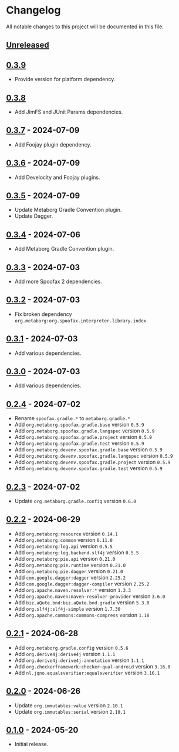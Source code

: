 # Changelog
All notable changes to this project will be documented in this file.


## [Unreleased]


## [0.3.9]
- Provide version for platform dependency.


## [0.3.8]
- Add JimFS and JUnit Params dependencies.


## [0.3.7] - 2024-07-09
- Add Foojay plugin dependency.


## [0.3.6] - 2024-07-09
- Add Develocity and Foojay plugins.


## [0.3.5] - 2024-07-09
- Update Metaborg Gradle Convention plugin.
- Update Dagger.


## [0.3.4] - 2024-07-06
- Add Metaborg Gradle Convention plugin.


## [0.3.3] - 2024-07-03
- Add more Spoofax 2 dependencies.


## [0.3.2] - 2024-07-03
- Fix broken dependency `org.metaborg:org.spoofax.interpreter.library.index`.


## [0.3.1] - 2024-07-03
- Add various dependencies.


## [0.3.0] - 2024-07-03
- Add various dependencies.


## [0.2.4] - 2024-07-02
- Rename `spoofax.gradle.*` to `metaborg.gradle.*`
- Add `org.metaborg.spoofax.gradle.base` version `0.5.9`
- Add `org.metaborg.spoofax.gradle.langspec` version `0.5.9`
- Add `org.metaborg.spoofax.gradle.project` version `0.5.9`
- Add `org.metaborg.spoofax.gradle.test` version `0.5.9`
- Add `org.metaborg.devenv.spoofax.gradle.base` version `0.5.9`
- Add `org.metaborg.devenv.spoofax.gradle.langspec` version `0.5.9`
- Add `org.metaborg.devenv.spoofax.gradle.project` version `0.5.9`
- Add `org.metaborg.devenv.spoofax.gradle.test` version `0.5.9`


## [0.2.3] - 2024-07-02
- Update `org.metaborg.gradle.config` version `0.6.0`


## [0.2.2] - 2024-06-29
- Add `org.metaborg:resource` version `0.14.1`
- Add `org.metaborg:common` version `0.11.0`
- Add `org.metaborg:log.api` version `0.5.5`
- Add `org.metaborg:log.backend.slf4j` version `0.5.5`
- Add `org.metaborg:pie.api` version `0.21.0`
- Add `org.metaborg:pie.runtime` version `0.21.0`
- Add `org.metaborg:pie.dagger` version `0.21.0`
- Add `com.google.dagger:dagger` version `2.25.2`
- Add `com.google.dagger:dagger-compiler` version `2.25.2`
- Add `org.apache.maven.resolver:*` version `1.3.3`
- Add `org.apache.maven:maven-resolver-provider` version `3.6.0`
- Add `biz.aQute.bnd:biz.aQute.bnd.gradle` version `5.3.0`
- Add `org.slf4j:slf4j-simple` version `1.7.30`
- Add `org.apache.commons:commons-compress` version `1.18`


## [0.2.1] - 2024-06-28
- Add `org.metaborg.gradle.config` version `0.5.6`
- Add `org.derive4j:derive4j` version `1.1.1`
- Add `org.derive4j:derive4j-annotation` version `1.1.1`
- Add `org.checkerframework:checker-qual-android` version `3.16.0`
- Add `nl.jqno.equalsverifier:equalsverifier` version `3.16.1`


## [0.2.0] - 2024-06-26
- Update `org.immutables:value` version `2.10.1`
- Update `org.immutables:serial` version `2.10.1`


## [0.1.0] - 2024-05-20
- Initial release.


[Unreleased]: https://github.com/metaborg/spoofax3-depman/compare/release-0.3.9...HEAD
[0.3.9]: https://github.com/metaborg/spoofax3-depman/compare/release-0.3.8...release-0.3.9
[0.3.8]: https://github.com/metaborg/spoofax3-depman/compare/release-0.3.7...release-0.3.8
[0.3.7]: https://github.com/metaborg/spoofax3-depman/compare/release-0.3.6...release-0.3.7
[0.3.6]: https://github.com/metaborg/spoofax3-depman/compare/release-0.3.5...release-0.3.6
[0.3.5]: https://github.com/metaborg/spoofax3-depman/compare/release-0.3.4...release-0.3.5
[0.3.4]: https://github.com/metaborg/spoofax3-depman/compare/release-0.3.3...release-0.3.4
[0.3.3]: https://github.com/metaborg/spoofax3-depman/compare/release-0.3.2...release-0.3.3
[0.3.2]: https://github.com/metaborg/spoofax3-depman/compare/release-0.3.1...release-0.3.2
[0.3.1]: https://github.com/metaborg/spoofax3-depman/compare/release-0.3.0...release-0.3.1
[0.3.0]: https://github.com/metaborg/spoofax3-depman/compare/release-0.2.4...release-0.3.0
[0.2.4]: https://github.com/metaborg/spoofax3-depman/compare/release-0.2.3...release-0.2.4
[0.2.3]: https://github.com/metaborg/spoofax3-depman/compare/release-0.2.2...release-0.2.3
[0.2.2]: https://github.com/metaborg/spoofax3-depman/compare/release-0.2.1...release-0.2.2
[0.2.1]: https://github.com/metaborg/spoofax3-depman/compare/release-0.2.0...release-0.2.1
[0.2.0]: https://github.com/metaborg/spoofax3-depman/compare/release-0.1.0...release-0.2.0
[0.1.0]: https://github.com/metaborg/spoofax3-depman/releases/tag/release-0.1.0
